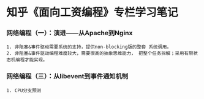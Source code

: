 # 知乎《面向工资编程》专栏学习笔记
### 网络编程（一）：演进——从Apache到Nginx
    1. 非阻塞&事件驱动需要系统的支持，提供non-blocking版的整套 系统调用。
    2. 非阻塞&事件驱动编程难度较大，需要很高的抽象思维能力， 把整个任务拆解；采用有限状态机编程才能实现。

### 网络编程（三）：从libevent到事件通知机制
    1. CPU分支预测